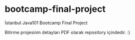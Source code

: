 # bootcamp-final-project
İstanbul Java101 Bootcamp Final Project

Bitirme projesinin detayları PDF olarak repository içindedir. :)

